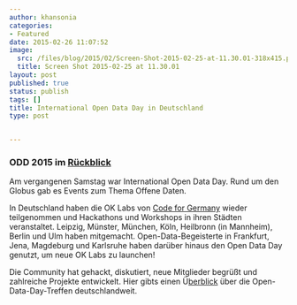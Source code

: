 ```yaml
---
author: khansonia
categories:
- Featured
date: 2015-02-26 11:07:52
image:
  src: /files/blog/2015/02/Screen-Shot-2015-02-25-at-11.30.01-318x415.png
  title: Screen Shot 2015-02-25 at 11.30.01
layout: post
published: true
status: publish
tags: []
title: International Open Data Day in Deutschland
type: post


---
```


### ODD 2015 im [Rückblick](https://storify.com/soniaokfn/international-open-data-day-in-deutschland)

Am vergangenen Samstag war International Open Data Day. Rund um den Globus gab es Events zum Thema Offene Daten.

In Deutschland haben die OK Labs von [Code for Germany](http://codefor.de/) wieder teilgenommen und Hackathons und Workshops in ihren Städten veranstaltet. Leipzig, Münster, München, Köln, Heilbronn (in Mannheim), Berlin und Ulm haben mitgemacht. Open-Data-Begeisterte in Frankfurt, Jena, Magdeburg und Karlsruhe haben darüber hinaus den Open Data Day genutzt, um neue OK Labs zu launchen!

Die Community hat gehackt, diskutiert, neue Mitglieder begrüßt und zahlreiche Projekte entwickelt. Hier gibts einen Ü[berblick](https://storify.com/soniaokfn/international-open-data-day-in-deutschland) über die Open-Data-Day-Treffen deutschlandweit.